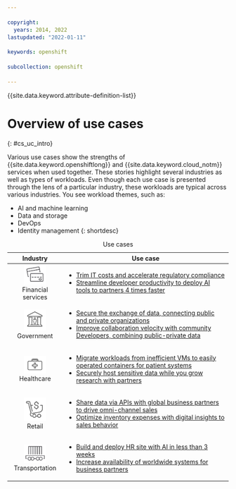 ```yaml
---

copyright:
  years: 2014, 2022
lastupdated: "2022-01-11"

keywords: openshift

subcollection: openshift

---
```



{{site.data.keyword.attribute-definition-list}}

# Overview of use cases
{: #cs_uc_intro}

Various use cases show the strengths of {{site.data.keyword.openshiftlong}} and  {{site.data.keyword.cloud_notm}} services when used together. These stories highlight several industries as well as types of workloads. Even though each use case is presented through the lens of a particular industry, these workloads are typical across various industries. You see workload themes, such as:
* AI and machine learning
* Data and storage
* DevOps
* Identity management
{: shortdesc}

<table summary="The table shows the use cases. Rows are to be read from the left to right, with icons representing each industry in column one the description in column two.">
<caption>Use cases</caption>
    <thead>
    <col width="25%">
    <th>Industry</th>
    <th>Use case</th>
    </thead>
    <tbody>
        <tr>
    <td align="center"><img src="images/finance.svg" width="50" alt="Icon of front and back of credit card"/><br>Financial services</td>
    <td><ul>
    <li><a href="/docs/openshift?topic=openshift-cs_uc_finance#uc_mortgage">Trim IT costs and accelerate regulatory compliance</a></li>
    <li><a href="/docs/openshift?topic=openshift-cs_uc_finance#uc_payment_tech">Streamline developer productivity to deploy AI tools to partners 4 times faster</a></li>
    </ul></td>
        </tr>
        <tr>
        <td align="center"><img src="images/gov.svg" width="50" alt="Icon of government building with person inside"/><br>Government</td>
        <td><ul>
    <li><a href="/docs/openshift?topic=openshift-cs_uc_gov#uc_port">Secure the exchange of data, connecting public and private organizations</a></li>
        <li><a href="/docs/openshift?topic=openshift-cs_uc_gov#uc_data_mashup">Improve collaboration velocity with community Developers, combining public-private data</a></li></ul></td>
        </tr>
    <tr>
        <td align="center"><img src="images/health.svg" width="50" alt="Icon of medical bag"/><br>Healthcare</td>
        <td><ul>
        <li><a href="/docs/openshift?topic=openshift-cs_uc_health#uc_migrate">Migrate workloads from inefficient VMs to easily operated containers for patient systems</a></li>
        <li><a href="/docs/openshift?topic=openshift-cs_uc_health#uc_research">Securely host sensitive data while you grow research with partners</a></li>
        </ul></td>
        </tr>
        <tr>
            <td align="center"><img src="images/retail.svg" width="50" alt="Icon of shopping cart with currency symbol"/><br>Retail</td>
            <td><ul>
        <li><a href="/docs/openshift?topic=openshift-cs_uc_retail#uc_data-share">Share data via APIs with global business partners to drive omni-channel sales</a></li>
            <li><a href="/docs/openshift?topic=openshift-cs_uc_retail#uc_grocer">Optimize inventory expenses with digital insights to sales behavior</a></li>
              </ul></td>
          </tr>
        <tr>
        <td align="center"><img src="images/transport.svg" width="50" alt="Icon of railroad car with containers"/><br>Transportation</td>
            <td><ul>
          <li><a href="/docs/openshift?topic=openshift-cs_uc_transport#uc_airline">Build and deploy HR site with AI in less than 3 weeks</a></li>
            <li><a href="/docs/openshift?topic=openshift-cs_uc_transport#uc_shipping">Increase availability of worldwide systems for business partners</a></li></ul></td>
        </tr>
    </tbody>
    </table>






